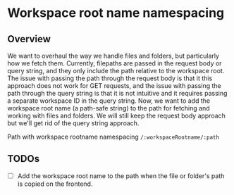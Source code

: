 # Workspace root name namespacing

## Overview

We want to overhaul the way we handle files and folders, but particularly how we fetch them. Currently, filepaths are passed in the request body or query string, and they only include the path relative to the workspace root. The issue with passing the path through the request body is that it this approach does not work for GET requests, and the issue with passing the path through the query string is that it is not intuitive and it requires passing a separate workspace ID in the query string. Now, we want to add the workspace root name (a path-safe string) to the path for fetching and working with files and folders. We will still keep the request body approach but we'll get rid of the query string approach.

Path with workspace rootname namespacing
`/:workspaceRootname/:path`

## TODOs

- [ ] Add the workspace root name to the path when the file or folder's path is copied on the frontend.
